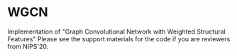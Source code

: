 # WGCN
Implementation of "Graph Convolutional Network with Weighted Structural Features"
Please see the support materials for the code if you are reviewers from NIPS'20.
